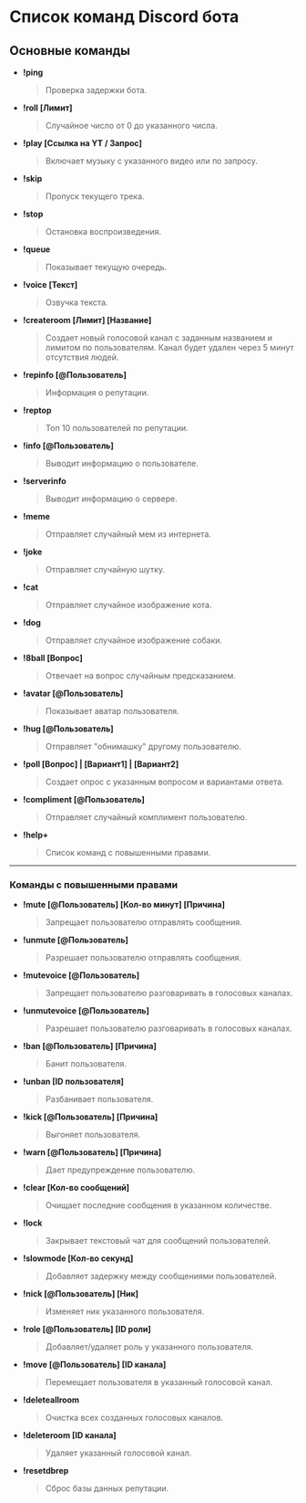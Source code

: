 # Список команд Discord бота

## Основные команды

- **!ping**  
  >Проверка задержки бота.

- **!roll [Лимит]**  
  >Случайное число от 0 до указанного числа.

- **!play [Ссылка на YT / Запрос]**  
  >Включает музыку с указанного видео или по запросу.

- **!skip**  
  >Пропуск текущего трека.

- **!stop**  
  >Остановка воспроизведения.

- **!queue**  
  >Показывает текущую очередь.

- **!voice [Текст]**  
  >Озвучка текста.

- **!createroom [Лимит] [Название]**  
  >Создает новый голосовой канал с заданным названием и лимитом по пользователям. Канал будет удален через 5 минут отсутствия людей.

- **!repinfo [@Пользователь]**  
  >Информация о репутации.

- **!reptop**  
  >Топ 10 пользователей по репутации.

- **!info [@Пользователь]**  
  >Выводит информацию о пользователе.

- **!serverinfo**  
  >Выводит информацию о сервере.

- **!meme**  
  >Отправляет случайный мем из интернета.

- **!joke**  
  >Отправляет случайную шутку.

- **!cat**  
  >Отправляет случайное изображение кота.

- **!dog**  
  >Отправляет случайное изображение собаки.

- **!8ball [Вопрос]**  
  >Отвечает на вопрос случайным предсказанием.

- **!avatar [@Пользователь]**  
  >Показывает аватар пользователя.

- **!hug [@Пользователь]**  
  >Отправляет "обнимашку" другому пользователю.

- **!poll [Вопрос] | [Вариант1] | [Вариант2]**  
  >Создает опрос с указанным вопросом и вариантами ответа.

- **!compliment [@Пользователь]**  
  >Отправляет случайный комплимент пользователю.

- **!help+**  
  >Список команд с повышенными правами.

---

### Команды с повышенными правами

- **!mute [@Пользователь] [Кол-во минут] [Причина]**  
  >Запрещает пользователю отправлять сообщения.

- **!unmute [@Пользователь]**  
  >Разрешает пользователю отправлять сообщения.

- **!mutevoice [@Пользователь]**  
  >Запрещает пользователю разговаривать в голосовых каналах.

- **!unmutevoice [@Пользователь]**  
  >Разрешает пользователю разговаривать в голосовых каналах.

- **!ban [@Пользователь] [Причина]**  
  >Банит пользователя.

- **!unban [ID пользователя]**  
  >Разбанивает пользователя.

- **!kick [@Пользователь] [Причина]**  
  >Выгоняет пользователя.

- **!warn [@Пользователь] [Причина]**  
  >Дает предупреждение пользователю.

- **!clear [Кол-во сообщений]**  
  >Очищает последние сообщения в указанном количестве.

- **!lock**  
  >Закрывает текстовый чат для сообщений пользователей.

- **!slowmode [Кол-во секунд]**  
  >Добавляет задержку между сообщениями пользователей.

- **!nick [@Пользователь] [Ник]**  
  >Изменяет ник указанного пользователя.

- **!role [@Пользователь] [ID роли]**  
  >Добавляет/удаляет роль у указанного пользователя.

- **!move [@Пользователь] [ID канала]**  
  >Перемещает пользователя в указанный голосовой канал.

- **!deleteallroom**  
  >Очистка всех созданных голосовых каналов.

- **!deleteroom [ID канала]**  
  >Удаляет указанный голосовой канал.

- **!resetdbrep**  
  >Сброс базы данных репутации.